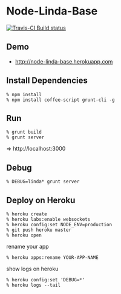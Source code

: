 Node-Linda-Base
===============

[![Travis-CI Build status](https://travis-ci.org/node-linda/node-linda-base.png)](https://travis-ci.org/node-linda/node-linda-base)


Demo
----

* http://node-linda-base.herokuapp.com


Install Dependencies
--------------------

    % npm install
    % npm install coffee-script grunt-cli -g


Run
---

    % grunt build
    % grunt server

=> http://localhost:3000


Debug
-----

    % DEBUG=linda* grunt server

Deploy on Heroku
----------------

    % heroku create
    % heroku labs:enable websockets
    % heroku config:set NODE_ENV=production
    % git push heroku master
    % heroku open

rename your app

    % heroku apps:rename YOUR-APP-NAME

show logs on heroku

    % heroku config:set 'DEBUG=*'
    % heroku logs --tail
